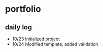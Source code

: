 # portfolio

## daily log 
- 10/23 Initialized project
- 10/24 Modified template, added validation

